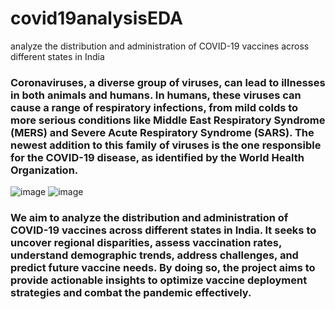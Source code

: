 # covid19analysisEDA
analyze the distribution and administration of COVID-19 vaccines across different states in India

### Coronaviruses, a diverse group of viruses, can lead to illnesses in both animals and humans. In humans, these viruses can cause a range of respiratory infections, from mild colds to more serious conditions like Middle East Respiratory Syndrome (MERS) and Severe Acute Respiratory Syndrome (SARS). The newest addition to this family of viruses is the one responsible for the COVID-19 disease, as identified by the World Health Organization.
![image](https://github.com/akhileshj2004/covid19analysisEDA/assets/168991836/bbe9b501-4c78-4432-a702-a7e02778c577)
![image](https://github.com/akhileshj2004/covid19analysisEDA/assets/168991836/47712ff3-f7cd-48bd-aeb1-0ea765807469)


### We aim to analyze the distribution and administration of COVID-19 vaccines across different states in India. It seeks to uncover regional disparities, assess vaccination rates, understand demographic trends, address challenges, and predict future vaccine needs. By doing so, the project aims to provide actionable insights to optimize vaccine deployment strategies and combat the pandemic effectively.
